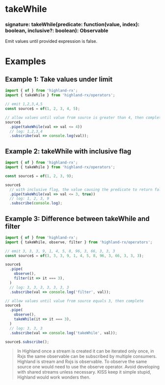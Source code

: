 # takeWhile
### signature: takeWhile(predicate: function(value, index): boolean, inclusive?: boolean): Observable
Emit values until provided expression is false.

# Examples
## Example 1: Take values under limit
```javascript
import { of } from 'highland-rx';
import { takeWhile } from 'highland-rx/operators';

// emit 1,2,3,4,5
const source$ = of(1, 2, 3, 4, 5);

// allow values until value from source is greater than 4, then complete
source$
  .pipe(takeWhile(val => val <= 4))
  // log: 1,2,3,4
  .subscribe(val => console.log(val));
```

## Example 2: takeWhile with inclusive flag
```javascript
import { of } from 'highland-rx';
import { takeWhile } from 'highland-rx/operators';

const source$ = of(1, 2, 3, 9);

source$
  // with inclusive flag, the value causing the predicate to return false will also be emitted
  .pipe(takeWhile(val => val <= 3, true))
  // log: 1, 2, 3, 9
  .subscribe(console.log);
```

## Example 3: Difference between takeWhile and filter
```javascript
import { of } from 'highland-rx';
import { takeWhile, observe, filter } from 'highland-rx/operators';

// emit 3, 3, 3, 9, 1, 4, 5, 8, 96, 3, 66, 3, 3, 3
const source$ = of(3, 3, 3, 9, 1, 4, 5, 8, 96, 3, 66, 3, 3, 3);

source$
  .pipe(
    observe(),
    filter(it => it === 3),
  )
  // log: 3, 3, 3, 3, 3, 3, 3
  .subscribe(val => console.log('filter', val));

// allow values until value from source equals 3, then complete
source$
  .pipe(
    observe(),
    takeWhile(it => it === 3),
  )
  // log: 3, 3, 3
  .subscribe(val => console.log('takeWhile', val));

source$.subscribe();
```
> In Highland once a stream is created it can be iterated only once, in Rxjs the same observable can be subscribed by multiple consumers. Highland is stream and Rxjs is observable. To observe the same source one would need to use the observe operator. Avoid developing with shared streams unless necessary. KISS keep it simple stupid, Highland would work wonders then.